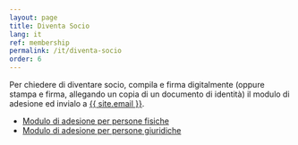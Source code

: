 ```yaml
---
layout: page
title: Diventa Socio
lang: it
ref: membership
permalink: /it/diventa-socio
order: 6
---
```


Per chiedere di diventare socio, compila e firma digitalmente (oppure stampa e firma, allegando un copia di un documento di identità) il modulo di adesione ed invialo a <a href="mailto:{{ site.email }}">{{ site.email }}</a>.

- [Modulo di adesione per persone fisiche](/assets/docs/eutopian-adesione-persone-fisiche.docx)
- [Modulo di adesione per persone giuridiche](/assets/docs/eutopian-adesione-persone-giuridiche.docx)

